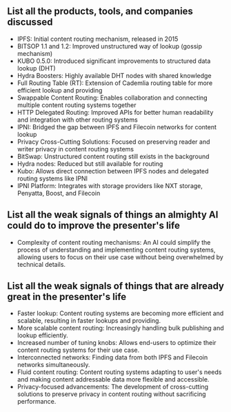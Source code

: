 ## List all the products, tools, and companies discussed

- IPFS: Initial content routing mechanism, released in 2015
- BITSOP 1.1 and 1.2: Improved unstructured way of lookup (gossip mechanism)
- KUBO 0.5.0: Introduced significant improvements to structured data lookup (DHT) 
- Hydra Boosters: Highly available DHT nodes with shared knowledge
- Full Routing Table (RT): Extension of Cademlia routing table for more efficient lookup and providing
- Swappable Content Routing: Enables collaboration and connecting multiple content routing systems together
- HTTP Delegated Routing: Improved APIs for better human readability and integration with other routing systems
- IPNI: Bridged the gap between IPFS and Filecoin networks for content lookup
- Privacy Cross-Cutting Solutions: Focused on preserving reader and writer privacy in content routing systems
- BitSwap: Unstructured content routing still exists in the background
- Hydra nodes: Reduced but still available for routing
- Kubo: Allows direct connection between IPFS nodes and delegated routing systems like IPNI 
- IPNI Platform: Integrates with storage providers like NXT storage, Penyatta, Boost, and Filecoin

## List all the weak signals of things an almighty AI could do to improve the presenter's life

- Complexity of content routing mechanisms: An AI could simplify the process of understanding and implementing content routing systems, allowing users to focus on their use case without being overwhelmed by technical details.

## List all the weak signals of things that are already great in the presenter's life

- Faster lookup: Content routing systems are becoming more efficient and scalable, resulting in faster lookups and providing.
- More scalable content routing: Increasingly handling bulk publishing and lookup efficiently.
- Increased number of tuning knobs: Allows end-users to optimize their content routing systems for their use case.
- Interconnected networks: Finding data from both IPFS and Filecoin networks simultaneously.
- Fluid content routing: Content routing systems adapting to user's needs and making content addressable data more flexible and accessible.
- Privacy-focused advancements: The development of cross-cutting solutions to preserve privacy in content routing without sacrificing performance.